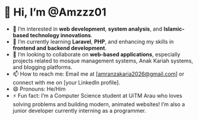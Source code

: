 # 👋 Hi, I’m @Amzzz01  

- 👀 I’m interested in **web development**, **system analysis**, and **Islamic-based technology innovations**.  
- 🌱 I’m currently learning **Laravel**, **PHP**, and enhancing my skills in **frontend and backend development**.  
- 💞️ I’m looking to collaborate on **web-based applications**, especially projects related to mosque management systems, Anak Kariah systems, and blogging platforms.  
- 📫 How to reach me: Email me at [amranzakaria2026@gmail.com] or connect with me on [your LinkedIn profile].  
- 😄 Pronouns: He/Him  
- ⚡ Fun fact: I’m a Computer Science student at UiTM Arau who loves solving problems and building modern, animated websites! I’m also a junior developer currently interning as a programmer.  


<!---
Amzzz01/Amzzz01 is a ✨ special ✨ repository because its `README.md` (this file) appears on your GitHub profile.
You can click the Preview link to take a look at your changes.
--->
